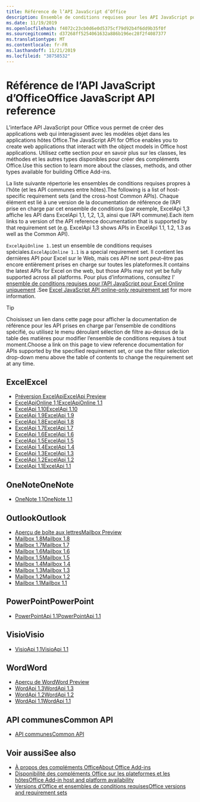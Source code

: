 ```yaml
---
title: Référence de l’API JavaScript d’Office
description: Ensemble de conditions requises pour les API JavaScript pour Office par hôte
ms.date: 11/19/2019
ms.openlocfilehash: f4072c23cb0d6e0d5375cf79d92b4f6dd9b35f0f
ms.sourcegitcommit: d37268ff5254061632a886b196ec28f2f4087377
ms.translationtype: MT
ms.contentlocale: fr-FR
ms.lasthandoff: 11/21/2019
ms.locfileid: "38758532"
---
```

# <a name="office-javascript-api-reference"></a><span data-ttu-id="f062b-103">Référence de l’API JavaScript d’Office</span><span class="sxs-lookup"><span data-stu-id="f062b-103">Office JavaScript API reference</span></span>

<span data-ttu-id="f062b-104">L’interface API JavaScript pour Office vous permet de créer des applications web qui interagissent avec les modèles objet dans les applications hôtes Office.</span><span class="sxs-lookup"><span data-stu-id="f062b-104">The JavaScript API for Office enables you to create web applications that interact with the object models in Office host applications.</span></span> <span data-ttu-id="f062b-105">Utilisez cette section pour en savoir plus sur les classes, les méthodes et les autres types disponibles pour créer des compléments Office.</span><span class="sxs-lookup"><span data-stu-id="f062b-105">Use this section to learn more about the classes, methods, and other types available for building Office Add-ins.</span></span>

<span data-ttu-id="f062b-106">La liste suivante répertorie les ensembles de conditions requises propres à l’hôte (et les API communes entre hôtes).</span><span class="sxs-lookup"><span data-stu-id="f062b-106">The following is a list of host-specific requirement sets (and the cross-host Common APIs).</span></span> <span data-ttu-id="f062b-107">Chaque élément est lié à une version de la documentation de référence de l’API prise en charge par cet ensemble de conditions (par exemple, ExcelApi 1,3 affiche les API dans ExcelApi 1,1, 1,2, 1,3, ainsi que l’API commune).</span><span class="sxs-lookup"><span data-stu-id="f062b-107">Each item links to a version of the API reference documentation that is supported by that requirement set (e.g. ExcelApi 1.3 shows APIs in ExcelApi 1.1, 1.2, 1.3 as well as the Common API).</span></span>

<span data-ttu-id="f062b-108">`ExcelApiOnline 1.1`est un ensemble de conditions requises spéciales.</span><span class="sxs-lookup"><span data-stu-id="f062b-108">`ExcelApiOnline 1.1` is a special requirement set.</span></span> <span data-ttu-id="f062b-109">Il contient les dernières API pour Excel sur le Web, mais ces API ne sont peut-être pas encore entièrement prises en charge sur toutes les plateformes.</span><span class="sxs-lookup"><span data-stu-id="f062b-109">It contains the latest APIs for Excel on the web, but those APIs may not yet be fully supported across all platforms.</span></span> <span data-ttu-id="f062b-110">Pour plus d’informations, consultez l' [ensemble de conditions requises pour l’API JavaScript pour Excel Online uniquement](/office/dev/add-ins/reference/requirement-sets/excel-api-online-requirement-set) .</span><span class="sxs-lookup"><span data-stu-id="f062b-110">See [Excel JavaScript API online-only requirement set](/office/dev/add-ins/reference/requirement-sets/excel-api-online-requirement-set) for more information.</span></span>

> [!TIP]
> <span data-ttu-id="f062b-111">Choisissez un lien dans cette page pour afficher la documentation de référence pour les API prises en charge par l’ensemble de conditions spécifié, ou utilisez le menu déroulant sélection de filtre au-dessus de la table des matières pour modifier l’ensemble de conditions requises à tout moment.</span><span class="sxs-lookup"><span data-stu-id="f062b-111">Choose a link on this page to view reference documentation for APIs supported by the specified requirement set, or use the filter selection drop-down menu above the table of contents to change the requirement set at any time.</span></span>

## <a name="excel"></a><span data-ttu-id="f062b-112">Excel</span><span class="sxs-lookup"><span data-stu-id="f062b-112">Excel</span></span>

- [<span data-ttu-id="f062b-113">Préversion ExcelApi</span><span class="sxs-lookup"><span data-stu-id="f062b-113">ExcelApi Preview</span></span>](/javascript/api/excel?view=excel-js-preview)
- [<span data-ttu-id="f062b-114">ExcelApiOnline 1,1</span><span class="sxs-lookup"><span data-stu-id="f062b-114">ExcelApiOnline 1.1</span></span>](/javascript/api/excel?view=excel-js-online)
- [<span data-ttu-id="f062b-115">ExcelApi 1.10</span><span class="sxs-lookup"><span data-stu-id="f062b-115">ExcelApi 1.10</span></span>](/javascript/api/excel?view=excel-js-1.10)
- [<span data-ttu-id="f062b-116">ExcelApi 1.9</span><span class="sxs-lookup"><span data-stu-id="f062b-116">ExcelApi 1.9</span></span>](/javascript/api/excel?view=excel-js-1.9)
- [<span data-ttu-id="f062b-117">ExcelApi 1.8</span><span class="sxs-lookup"><span data-stu-id="f062b-117">ExcelApi 1.8</span></span>](/javascript/api/excel?view=excel-js-1.8)
- [<span data-ttu-id="f062b-118">ExcelApi 1.7</span><span class="sxs-lookup"><span data-stu-id="f062b-118">ExcelApi 1.7</span></span>](/javascript/api/excel?view=excel-js-1.7)
- [<span data-ttu-id="f062b-119">ExcelApi 1.6</span><span class="sxs-lookup"><span data-stu-id="f062b-119">ExcelApi 1.6</span></span>](/javascript/api/excel?view=excel-js-1.6)
- [<span data-ttu-id="f062b-120">ExcelApi 1.5</span><span class="sxs-lookup"><span data-stu-id="f062b-120">ExcelApi 1.5</span></span>](/javascript/api/excel?view=excel-js-1.5)
- [<span data-ttu-id="f062b-121">ExcelApi 1.4</span><span class="sxs-lookup"><span data-stu-id="f062b-121">ExcelApi 1.4</span></span>](/javascript/api/excel?view=excel-js-1.4)
- [<span data-ttu-id="f062b-122">ExcelApi 1.3</span><span class="sxs-lookup"><span data-stu-id="f062b-122">ExcelApi 1.3</span></span>](/javascript/api/excel?view=excel-js-1.3)
- [<span data-ttu-id="f062b-123">ExcelApi 1.2</span><span class="sxs-lookup"><span data-stu-id="f062b-123">ExcelApi 1.2</span></span>](/javascript/api/excel?view=excel-js-1.2)
- [<span data-ttu-id="f062b-124">ExcelApi 1.1</span><span class="sxs-lookup"><span data-stu-id="f062b-124">ExcelApi 1.1</span></span>](/javascript/api/excel?view=excel-js-1.1)

## <a name="onenote"></a><span data-ttu-id="f062b-125">OneNote</span><span class="sxs-lookup"><span data-stu-id="f062b-125">OneNote</span></span>

- [<span data-ttu-id="f062b-126">OneNote 1,1</span><span class="sxs-lookup"><span data-stu-id="f062b-126">OneNote 1.1</span></span>](/javascript/api/onenote?view=onenote-js-1.1)

## <a name="outlook"></a><span data-ttu-id="f062b-127">Outlook</span><span class="sxs-lookup"><span data-stu-id="f062b-127">Outlook</span></span>

- [<span data-ttu-id="f062b-128">Aperçu de boîte aux lettres</span><span class="sxs-lookup"><span data-stu-id="f062b-128">Mailbox Preview</span></span>](/javascript/api/outlook?view=outlook-js-preview)
- [<span data-ttu-id="f062b-129">Mailbox 1.8</span><span class="sxs-lookup"><span data-stu-id="f062b-129">Mailbox 1.8</span></span>](/javascript/api/outlook?view=outlook-js-1.8)
- [<span data-ttu-id="f062b-130">Mailbox 1.7</span><span class="sxs-lookup"><span data-stu-id="f062b-130">Mailbox 1.7</span></span>](/javascript/api/outlook?view=outlook-js-1.7)
- [<span data-ttu-id="f062b-131">Mailbox 1.6</span><span class="sxs-lookup"><span data-stu-id="f062b-131">Mailbox 1.6</span></span>](/javascript/api/outlook?view=outlook-js-1.6)
- [<span data-ttu-id="f062b-132">Mailbox 1.5</span><span class="sxs-lookup"><span data-stu-id="f062b-132">Mailbox 1.5</span></span>](/javascript/api/outlook?view=outlook-js-1.5)
- [<span data-ttu-id="f062b-133">Mailbox 1.4</span><span class="sxs-lookup"><span data-stu-id="f062b-133">Mailbox 1.4</span></span>](/javascript/api/outlook?view=outlook-js-1.4)
- [<span data-ttu-id="f062b-134">Mailbox 1.3</span><span class="sxs-lookup"><span data-stu-id="f062b-134">Mailbox 1.3</span></span>](/javascript/api/outlook?view=outlook-js-1.3)
- [<span data-ttu-id="f062b-135">Mailbox 1.2</span><span class="sxs-lookup"><span data-stu-id="f062b-135">Mailbox 1.2</span></span>](/javascript/api/outlook?view=outlook-js-1.2)
- [<span data-ttu-id="f062b-136">Mailbox 1.1</span><span class="sxs-lookup"><span data-stu-id="f062b-136">Mailbox 1.1</span></span>](/javascript/api/outlook?view=outlook-js-1.1)

## <a name="powerpoint"></a><span data-ttu-id="f062b-137">PowerPoint</span><span class="sxs-lookup"><span data-stu-id="f062b-137">PowerPoint</span></span>

- [<span data-ttu-id="f062b-138">PowerPointApi 1.1</span><span class="sxs-lookup"><span data-stu-id="f062b-138">PowerPointApi 1.1</span></span>](/javascript/api/powerpoint?view=powerpoint-js-1.1)

## <a name="visio"></a><span data-ttu-id="f062b-139">Visio</span><span class="sxs-lookup"><span data-stu-id="f062b-139">Visio</span></span>

- [<span data-ttu-id="f062b-140">VisioApi 1,1</span><span class="sxs-lookup"><span data-stu-id="f062b-140">VisioApi 1.1</span></span>](/javascript/api/visio?view=visio-js-1.1)

## <a name="word"></a><span data-ttu-id="f062b-141">Word</span><span class="sxs-lookup"><span data-stu-id="f062b-141">Word</span></span>

- [<span data-ttu-id="f062b-142">Aperçu de Word</span><span class="sxs-lookup"><span data-stu-id="f062b-142">Word Preview</span></span>](/javascript/api/word?view=word-js-preview)
- [<span data-ttu-id="f062b-143">WordApi 1.3</span><span class="sxs-lookup"><span data-stu-id="f062b-143">WordApi 1.3</span></span>](/javascript/api/word?view=word-js-1.3)
- [<span data-ttu-id="f062b-144">WordApi 1.2</span><span class="sxs-lookup"><span data-stu-id="f062b-144">WordApi 1.2</span></span>](/javascript/api/word?view=word-js-1.2)
- [<span data-ttu-id="f062b-145">WordApi 1.1</span><span class="sxs-lookup"><span data-stu-id="f062b-145">WordApi 1.1</span></span>](/javascript/api/word?view=word-js-1.1)

## <a name="common-api"></a><span data-ttu-id="f062b-146">API communes</span><span class="sxs-lookup"><span data-stu-id="f062b-146">Common API</span></span>

- [<span data-ttu-id="f062b-147">API communes</span><span class="sxs-lookup"><span data-stu-id="f062b-147">Common API</span></span>](/javascript/api/office?view=common-js)

## <a name="see-also"></a><span data-ttu-id="f062b-148">Voir aussi</span><span class="sxs-lookup"><span data-stu-id="f062b-148">See also</span></span>

- [<span data-ttu-id="f062b-149">À propos des compléments Office</span><span class="sxs-lookup"><span data-stu-id="f062b-149">About Office Add-ins</span></span>](/office/dev/add-ins/overview)
- [<span data-ttu-id="f062b-150">Disponibilité des compléments Office sur les plateformes et les hôtes</span><span class="sxs-lookup"><span data-stu-id="f062b-150">Office Add-in host and platform availability</span></span>](/office/dev/add-ins/overview/office-add-in-availability)
- [<span data-ttu-id="f062b-151">Versions d’Office et ensembles de conditions requises</span><span class="sxs-lookup"><span data-stu-id="f062b-151">Office versions and requirement sets</span></span>](/office/dev/add-ins/develop/office-versions-and-requirement-sets)
